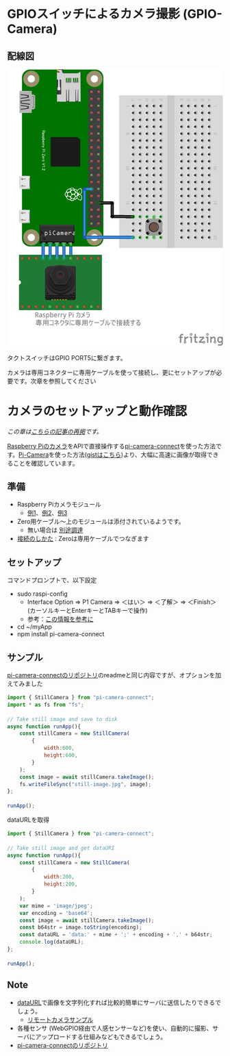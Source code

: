 # GPIOスイッチによるカメラ撮影 (GPIO-Camera)

## 配線図

![配線図](./PiZero_gpio-camera.png "schematic")

タクトスイッチはGPIO PORT5に繋ぎます。

カメラは専用コネクターに専用ケーブルを使って接続し、更にセットアップが必要です。次章を参照してください



# カメラのセットアップと動作確認

*この章は[こちらの記事の再掲](https://gist.github.com/satakagi/1b5adc8dff8236421a593b93fa152222)です。*

[Raspberry Piのカメラ](https://www.raspberrypi.com/documentation/accessories/camera.html)をAPIで直接操作する[pi-camera-connect](https://www.npmjs.com/package/pi-camera-connect)を使った方法です。[Pi-Camera](https://github.com/stetsmando/pi-camera)を使った方法([gistはこちら](https://gist.github.com/satakagi/2c5be63d4759fd21eca939f507e7f7ef))より、大幅に高速に画像が取得できることを確認しています。
## 準備
* Raspberry Piカメラモジュール
  * [例1](https://www.amazon.co.jp/dp/B073RCXGQS/)、[例2](https://www.amazon.co.jp/dp/B086MK17K5/)、[例3](https://www.amazon.co.jp/dp/B08HVRB59N/)
* Zero用ケーブル～上のモジュールは添付されているようです。
  * 無い場合は [別途調達](https://www.amazon.co.jp/gp/product/B07QH455KY/)
* [接続のしかた](https://projects.raspberrypi.org/ja-JP/projects/getting-started-with-picamera) : Zeroは専用ケーブルでつなぎます

## セットアップ
コマンドプロンプトで、以下設定
* sudo raspi-config
  * Interface Option ⇒ P1 Camera ⇒ ＜はい＞ ⇒ ＜了解＞ ⇒ ＜Finish＞  (カーソルキーとEnterキーとTABキーで操作)
  * 参考：[この情報を参考に](https://www.rs-online.com/designspark/raspberry-pi-camera-jp)
* cd ~/myApp
* npm install pi-camera-connect

## サンプル 
[pi-camera-connectのリポジトリ](https://github.com/launchcodedev/pi-camera-connect)のreadmeと同じ内容ですが、オプションを加えてみました
```javascript
import { StillCamera } from "pi-camera-connect";
import * as fs from "fs";

// Take still image and save to disk
async function runApp(){
    const stillCamera = new StillCamera(
        {
            width:600,
            height:600,
        }
    );
    const image = await stillCamera.takeImage();
    fs.writeFileSync("still-image.jpg", image);
};

runApp();
```

dataURLを取得
```javascript
import { StillCamera } from "pi-camera-connect";

// Take still image and get dataURI
async function runApp(){
    const stillCamera = new StillCamera(
        {
            width:200,
            height:200,
        }
    );
    var mime = 'image/jpeg'; 
    var encoding = 'base64'; 
    const image = await stillCamera.takeImage();
    const b64str = image.toString(encoding);
    const dataURL = 'data:' + mime + ';' + encoding + ',' + b64str;    
    console.log(dataURL);
};

runApp();
```


## Note 
  * [dataURL](https://developer.mozilla.org/ja/docs/Web/HTTP/Basics_of_HTTP/Data_URIs)で画像を文字列化すれば比較的簡単にサーバに送信したりできるでしょう。
    * [リモートカメラサンプル](https://tutorial.chirimen.org/pizero/esm-examples/#REMOTE_remote_camera)
  * 各種センサ (WebGPIO経由で人感センサーなど)を使い、自動的に撮影、サーバにアップロードする仕組みなどもできるでしょう。
  * [pi-camera-connectのリポジトリ](https://github.com/launchcodedev/pi-camera-connect)
